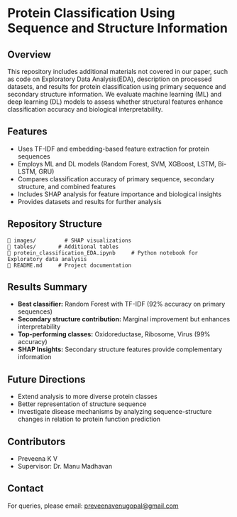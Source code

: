 # Protein Classification Using Sequence and Structure Information

## Overview
This repository includes additional materials not covered in our paper, such as code on Exploratory Data Analysis(EDA), description on processed datasets, and results for protein classification using primary sequence and secondary structure information. We evaluate machine learning (ML) and deep learning (DL) models to assess whether structural features enhance classification accuracy and biological interpretability.

## Features
- Uses TF-IDF and embedding-based feature extraction for protein sequences
- Employs ML and DL models (Random Forest, SVM, XGBoost, LSTM, Bi-LSTM, GRU)
- Compares classification accuracy of primary sequence, secondary structure, and combined features
- Includes SHAP analysis for feature importance and biological insights
- Provides datasets and results for further analysis

## Repository Structure
```
📂 images/         # SHAP visualizations
📂 tables/       # Additional tables
📄 protein_classification_EDA.ipynb     # Python notebook for Exploratory data analysis
📄 README.md     # Project documentation
```

## Results Summary
- **Best classifier:** Random Forest with TF-IDF (92% accuracy on primary sequences)
- **Secondary structure contribution:** Marginal improvement but enhances interpretability
- **Top-performing classes:** Oxidoreductase, Ribosome, Virus (99% accuracy)
- **SHAP Insights:** Secondary structure features provide complementary information

## Future Directions
- Extend analysis to more diverse protein classes
- Better representation of structure sequence
- Investigate disease mechanisms by analyzing sequence-structure changes in relation to protein function prediction

## Contributors
- Preveena K V
- Supervisor: Dr. Manu Madhavan

## Contact
For queries, please email: preveenavenugopal@gmail.com
